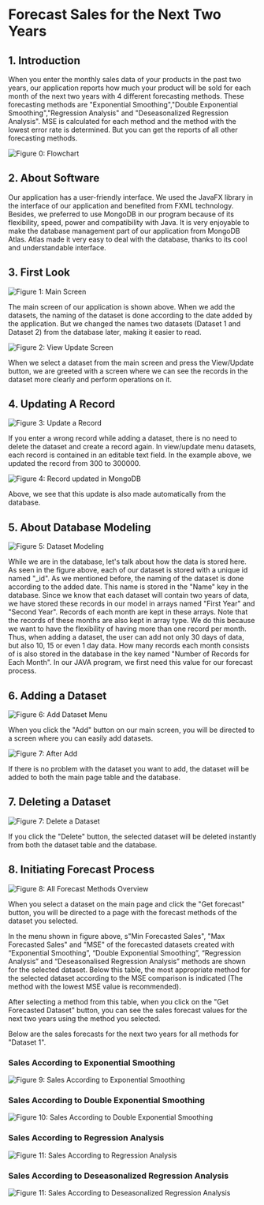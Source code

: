 # Forecast Sales for the Next Two Years
## 1. Introduction
When you enter the monthly sales data of your products in the past two years, our application reports how much your product will be sold for each month of the next two years with 4 different forecasting methods. These forecasting methods are "Exponential Smoothing","Double Exponential Smoothing","Regression Analysis" and "Deseasonalized Regression Analysis". MSE is calculated for each method and the method with the lowest error rate is determined. But you can get the reports of all other forecasting methods.

![Figure 0: Flowchart](src/main/resources/images/flowchart.jpeg)

## 2. About Software
Our application has a user-friendly interface. We used the JavaFX library in the interface of our application and benefited from FXML technology. Besides, we preferred to use MongoDB in our program because of its flexibility, speed, power and compatibility with Java. It is very enjoyable to make the database management part of our application from MongoDB Atlas. Atlas made it very easy to deal with the database, thanks to its cool and understandable interface.

## 3. First Look
![Figure 1: Main Screen](src/main/resources/images/firstlook.png)

The main screen of our application is shown above. When we add the datasets, the naming of the dataset is done according to the date added by the application. But we changed the names two datasets (Dataset 1 and Dataset 2) from the database later, making it easier to read.

![Figure 2: View Update Screen](src/main/resources/images/view.png)

When we select a dataset from the main screen and press the View/Update button, we are greeted with a screen where we can see the records in the dataset more clearly and perform operations on it.

## 4. Updating A Record
![Figure 3: Update a Record](src/main/resources/images/update.png)

If you enter a wrong record while adding a dataset, there is no need to delete the dataset and create a record again. In view/update menu datasets, each record is contained in an editable text field. In the example above, we updated the record from 300 to 300000.

![Figure 4: Record updated in MongoDB](src/main/resources/images/updateindb.png)

Above, we see that this update is also made automatically from the database.

## 5. About Database Modeling
![Figure 5: Dataset Modeling](src/main/resources/images/datasetmodeling.png)

While we are in the database, let's talk about how the data is stored here. As seen in the figure above, each of our dataset is stored with a unique id named "_id". As we mentioned before, the naming of the dataset is done according to the added date. This name is stored in the "Name" key in the database. Since we know that each dataset will contain two years of data, we have stored these records in our model in arrays named "First Year" and "Second Year". Records of each month are kept in these arrays. Note that the records of these months are also kept in array type. We do this because we want to have the flexibility of having more than one record per month. Thus, when adding a dataset, the user can add not only 30 days of data, but also 10, 15 or even 1 day data. How many records each month consists of is also stored in the database in the key named "Number of Records for Each Month". In our JAVA program, we first need this value for our forecast process.

## 6. Adding a Dataset
![Figure 6: Add Dataset Menu](src/main/resources/images/addmenu.png)

When you click the "Add" button on our main screen, you will be directed to a screen where you can easily add datasets.

![Figure 7: After Add](src/main/resources/images/afteradd.png)

If there is no problem with the dataset you want to add, the dataset will be added to both the main page table and the database.

## 7. Deleting a Dataset
![Figure 7: Delete a Dataset](src/main/resources/images/delete.png)

If you click the "Delete" button, the selected dataset will be deleted instantly from both the dataset table and the database.

## 8. Initiating Forecast Process
![Figure 8: All Forecast Methods Overview](src/main/resources/images/forecasts.png)

When you select a dataset on the main page and click the "Get forecast" button, you will be directed to a page with the forecast methods of the dataset you selected.

In the menu shown in figure above, s"Min Forecasted Sales", "Max Forecasted Sales" and "MSE" of the forecasted datasets created with “Exponential Smoothing”, “Double Exponential Smoothing”, “Regression Analysis” and “Deseasonalised Regression Analysis” methods are shown for the selected dataset. Below this table, the most appropriate method for the selected dataset according to the MSE comparison is indicated (The method with the lowest MSE value is recommended).

After selecting a method from this table, when you click on the "Get Forecasted Dataset" button, you can see the sales forecast values for the next two years using the method you selected. 

Below are the sales forecasts for the next two years for all methods for "Dataset 1".

### Sales According to Exponential Smoothing
![Figure 9: Sales According to Exponential Smoothing](src/main/resources/images/de.png)
### Sales According to Double Exponential Smoothing
![Figure 10: Sales According to Double Exponential Smoothing](src/main/resources/images/des.png)
### Sales According to Regression Analysis
![Figure 11: Sales According to Regression Analysis](src/main/resources/images/ra.png)
### Sales According to Deseasonalized Regression Analysis
![Figure 11: Sales According to Deseasonalized Regression Analysis](src/main/resources/images/dra.png)
